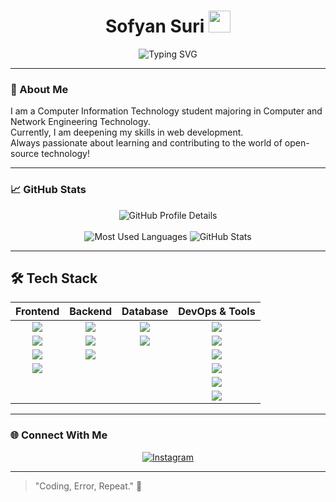 
<h1 align="center">
  Sofyan Suri <img src="https://media.giphy.com/media/hvRJCLFzcasrR4ia7z/giphy.gif" width="35px">
</h1>

<p align="center">
  <img src="https://readme-typing-svg.herokuapp.com?color=00F7FF&size=24&center=true&vCenter=true&multiline=true&duration=2500&pause=800&deleteSpeed=0&repeat=false&height=100&lines=Welcome+to+my+GitHub!;Web+Dev+Enthusiast;Open+Source+Contributor" alt="Typing SVG" />
</p>

---

### 🚀 About Me
I am a Computer Information Technology student majoring in Computer and Network Engineering Technology.  
Currently, I am deepening my skills in web development.  
Always passionate about learning and contributing to the world of open-source technology!

---

### 📈 GitHub Stats

<div align="center">

<img src="https://github-profile-summary-cards.vercel.app/api/cards/profile-details?username=SofyanSuri&theme=tokyonight" alt="GitHub Profile Details"/>
<br/><br/>
<img src="https://github-profile-summary-cards.vercel.app/api/cards/repos-per-language?username=SofyanSuri&theme=tokyonight" alt="Most Used Languages"/>
<img src="https://github-profile-summary-cards.vercel.app/api/cards/stats?username=SofyanSuri&theme=tokyonight" alt="GitHub Stats"/>

</div>

---

## 🛠️ Tech Stack

<div align="center">

| Frontend | Backend | Database | DevOps & Tools |
|:--------:|:-------:|:--------:|:--------------:|
| <img src="https://img.shields.io/badge/HTML5-E34F26?style=for-the-badge&logo=html5&logoColor=white"/> | <img src="https://img.shields.io/badge/PHP-777BB4?style=for-the-badge&logo=php&logoColor=white"/> | <img src="https://img.shields.io/badge/MySQL-005C84?style=for-the-badge&logo=mysql&logoColor=white"/> | <img src="https://img.shields.io/badge/Docker-2496ED?style=for-the-badge&logo=docker&logoColor=white"/> |
| <img src="https://img.shields.io/badge/CSS3-1572B6?style=for-the-badge&logo=css3&logoColor=white"/> | <img src="https://img.shields.io/badge/Laravel-FF2D20?style=for-the-badge&logo=laravel&logoColor=white"/> | <img src="https://img.shields.io/badge/PostgreSQL-4169E1?style=for-the-badge&logo=postgresql&logoColor=white"/> | <img src="https://img.shields.io/badge/Nginx-269539?style=for-the-badge&logo=nginx&logoColor=white"/> |
| <img src="https://img.shields.io/badge/JavaScript-F7DF1E?style=for-the-badge&logo=javascript&logoColor=black"/> | <img src="https://img.shields.io/badge/Node.js-339933?style=for-the-badge&logo=nodedotjs&logoColor=white"/> |  | <img src="https://img.shields.io/badge/Grafana-F46800?style=for-the-badge&logo=grafana&logoColor=white"/> |
| <img src="https://img.shields.io/badge/Tailwind_CSS-38B2AC?style=for-the-badge&logo=tailwind-css&logoColor=white"/> |  |  | <img src="https://img.shields.io/badge/Prometheus-E6522C?style=for-the-badge&logo=prometheus&logoColor=white"/> |
|  |  |  | <img src="https://img.shields.io/badge/GitHub-181717?style=for-the-badge&logo=github&logoColor=white"/> |
|  |  |  | <img src="https://img.shields.io/badge/VS%20Code-007ACC?style=for-the-badge&logo=visualstudiocode&logoColor=white"/> |

</div>

---

### 🌐 Connect With Me

<div align="center">

[![Instagram](https://img.shields.io/badge/Instagram-E4405F?logo=instagram&logoColor=white)](https://instagram.com/sfnsrr)

</div>

---

> "Coding, Error, Repeat." 🚀

